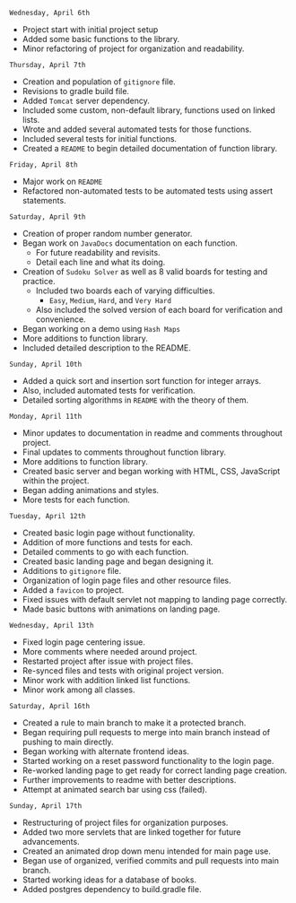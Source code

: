 ```
Wednesday, April 6th
```
- Project start with initial project setup
- Added some basic functions to the library.
- Minor refactoring of project for organization and readability.


```
Thursday, April 7th
```
- Creation and population of `gitignore` file. 
- Revisions to gradle build file.
- Added `Tomcat` server dependency.
- Included some custom, non-default library, functions used on linked lists.
- Wrote and added several automated tests for those functions.
- Included several tests for initial functions.
- Created a `README` to begin detailed documentation of function library.

```
Friday, April 8th
```
- Major work on `README` 
- Refactored non-automated tests to be automated tests using assert statements.

```
Saturday, April 9th
```
- Creation of proper random number generator.
- Began work on `JavaDocs` documentation on each function.
  - For future readability and revisits.
  - Detail each line and what its doing.
- Creation of `Sudoku Solver` as well as 8 valid boards for testing and practice.
  - Included two boards each of varying difficulties.
    - `Easy`, `Medium`, `Hard`, and `Very Hard`
  - Also included the solved version of each board for verification and convenience.
- Began working on a demo using `Hash Maps`
- More additions to function library.
- Included detailed description to the README.

```
Sunday, April 10th
```
- Added a quick sort and insertion sort function for integer arrays.
- Also, included automated tests for verification.
- Detailed sorting algorithms in `README` with the theory of them.

```
Monday, April 11th
```
- Minor updates to documentation in readme and comments throughout project.
- Final updates to comments throughout function library.
- More additions to function library.
- Created basic server and began working with HTML, CSS, JavaScript within the project.
- Began adding animations and styles.
- More tests for each function.


```
Tuesday, April 12th
```
- Created basic login page without functionality.
- Addition of more functions and tests for each.
- Detailed comments to go with each function.
- Created basic landing page and began designing it.
- Additions to `gitignore` file.
- Organization of login page files and other resource files.
- Added a `favicon` to project.
- Fixed issues with default servlet not mapping to landing page correctly.
- Made basic buttons with animations on landing page.

```
Wednesday, April 13th
```
- Fixed login page centering issue.
- More comments where needed around project.
- Restarted project after issue with project files.
- Re-synced files and tests with original project version.
- Minor work with addition linked list functions.
- Minor work among all classes.

```
Saturday, April 16th
```
- Created a rule to main branch to make it a protected branch.
- Began requiring pull requests to merge into main branch instead of pushing to main directly.
- Began working with alternate frontend ideas.
- Started working on a reset password functionality to the login page.
- Re-worked landing page to get ready for correct landing page creation.
- Further improvements to readme with better descriptions.
- Attempt at animated search bar using css (failed).

```
Sunday, April 17th
```
- Restructuring of project files for organization purposes.
- Added two more servlets that are linked together for future advancements.
- Created an animated drop down menu intended for main page use.
- Began use of organized, verified commits and pull requests into main branch.
- Started working ideas for a database of books.
- Added postgres dependency to build.gradle file.
